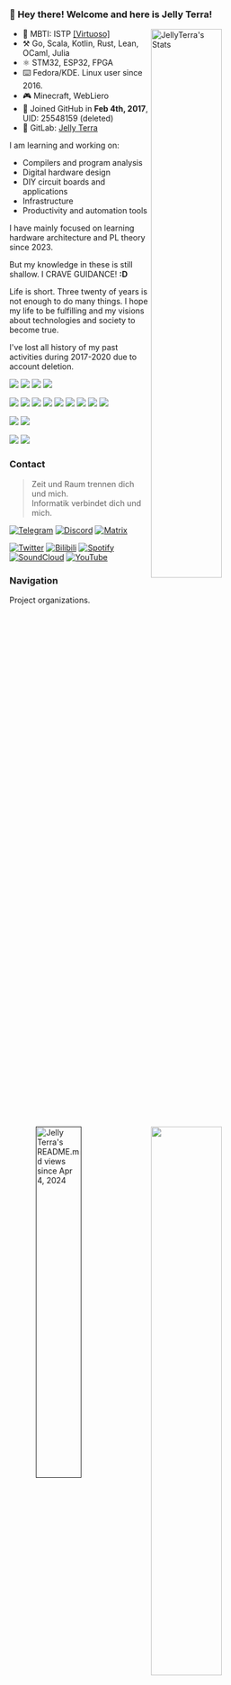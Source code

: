 ### 👏 Hey there! Welcome and here is Jelly Terra!

<a href="https://jellyterra.com"><img align="right" width="50%" title="JellyTerra's Stats" src="https://github-readme-stats.vercel.app/api?username=jellyterra&show_icons=true&theme=radical"/></a>
<a href="https://wakapi.jellyterra.com"><img align="right" width="50%" src="https://github-readme-stats.vercel.app/api/wakatime?username=jellyterra&api_domain=wakapi.jellyterra.com&bg_color=1A202C&title_color=2F855A&icon_color=2F855A&text_color=ffffff&custom_title=Wakapi%20Week%20Stats&layout=compact"/></a>

-   💙 MBTI: ISTP [\[Virtuoso\]](https://www.16personalities.com/istp-personality)
-   ⚒️ Go, Scala, Kotlin, Rust, Lean, OCaml, Julia
-   ⚛ STM32, ESP32, FPGA
-   ⌨️ Fedora/KDE. Linux user since 2016.
-   🎮 Minecraft, WebLiero
-   👾 Joined GitHub in **Feb 4th, 2017**, UID: 25548159 (deleted)
-   🦊 GitLab: [Jelly Terra](https://gitlab.com/jellyterra)

I am learning and working on:

-   Compilers and program analysis
-   Digital hardware design
-   DIY circuit boards and applications
-   Infrastructure
-   Productivity and automation tools

I have mainly focused on learning hardware architecture and PL theory since 2023.

But my knowledge in these is still shallow. I CRAVE GUIDANCE! **:D**

Life is short. Three twenty of years is not enough to do many things.
I hope my life to be fulfilling and my visions about technologies and society to become true.

I've lost all history of my past activities during 2017-2020 due to account deletion.

![](https://img.shields.io/badge/Fedora%20Linux-51A2DA.svg?style=for-the-badge&logo=Fedora&logoColor=white)
![](https://img.shields.io/badge/KDE%20Plasma-1C94EB.svg?style=for-the-badge&logo=KDE&logoColor=white)
![](https://img.shields.io/badge/Visual%20Studio%20Code-1C94EB.svg?style=for-the-badge&logo=VisualStudioCode&logoColor=white)
![](https://img.shields.io/badge/IntelliJ%20IDEA-EA3C6B.svg?style=for-the-badge&logo=IntelliJIDEA&logoColor=white)

![](https://img.shields.io/badge/Vue-4FC08D.svg?style=for-the-badge&logo=Vuedotjs&logoColor=white)
![](https://img.shields.io/badge/TypeScript-3178C6.svg?style=for-the-badge&logo=TypeScript&logoColor=white)
![](https://img.shields.io/badge/Go-00A7D0.svg?style=for-the-badge&logo=Go&logoColor=white)
![](https://img.shields.io/badge/Kotlin-7F52FF.svg?style=for-the-badge&logo=Kotlin&logoColor=white)
![](https://img.shields.io/badge/OCaml-EC6813.svg?style=for-the-badge&logo=OCaml&logoColor=white)
![](https://img.shields.io/badge/Rust-FFC832.svg?style=for-the-badge&logo=Rust&logoColor=black)
![](https://img.shields.io/badge/C/C++-F34B7D.svg?style=for-the-badge&logo=CPlusPlus&logoColor=white)
![](https://img.shields.io/badge/Scala-D73222.svg?style=for-the-badge&logo=Scala&logoColor=white)
![](https://img.shields.io/badge/Julia-9558B2.svg?style=for-the-badge&logo=Julia&logoColor=white)

![](https://img.shields.io/badge/Cloudflare-F38020.svg?style=for-the-badge&logo=Cloudflare&logoColor=white)
![](https://img.shields.io/badge/DigitalOcean-0080FF.svg?style=for-the-badge&logo=DigitalOcean&logoColor=white)

![](https://img.shields.io/badge/STM32-03234B.svg?style=for-the-badge&logo=STMicroelectronics&logoColor=white)
![](https://img.shields.io/badge/ESP32-E7352C.svg?style=for-the-badge&logo=Espressif&logoColor=white)

<a href="" target="_blank">
    <img align="right" width="40%" title="Jelly Terra's README.md views since Apr 4, 2024" src="https://count.getloli.com/get/@jellyterra?theme=moebooru/">
</a>

### Contact

> Zeit und Raum trennen dich und mich.<br/>
> Informatik verbindet dich und mich.

[![Telegram](https://img.shields.io/badge/Telegram-26A5E4.svg?style=for-the-badge&logo=Telegram&logoColor=white)](https://t.me/jellyterra)
[![Discord](https://img.shields.io/badge/Discord-5865F2.svg?style=for-the-badge&logo=Discord&logoColor=white)](https://discord.gg/BHjax2qdWn)
[![Matrix](https://img.shields.io/badge/Matrix-000000.svg?style=for-the-badge&logo=Element&logoColor=white)](https://matrix.to/#/@jellyterra:gitter.im)

[![Twitter](https://img.shields.io/badge/Twitter-1D9BF0.svg?style=for-the-badge&logo=X&logoColor=white)](https://twitter.com/jellyterra)
[![Bilibili](https://img.shields.io/badge/Bilibili-00A1D6.svg?style=for-the-badge&logo=Bilibili&logoColor=white)](https://space.bilibili.com/443340304)
[![Spotify](https://img.shields.io/badge/Spotify-1DB954.svg?style=for-the-badge&logo=Spotify&logoColor=white)](https://open.spotify.com/user/t7l8rdnzrcne9lcgnp97hlk4b)
[![SoundCloud](https://img.shields.io/badge/SoundCloud-FF3300.svg?style=for-the-badge&logo=SoundCloud&logoColor=white)](https://soundcloud.com/jellyterra)
[![YouTube](https://img.shields.io/badge/YouTube-FF0000.svg?style=for-the-badge&logo=YouTube&logoColor=white)](https://www.youtube.com/channel/UC_zuyydHhKA7AGrn4Sc1QeA)

<a href="https://wakatime.com/@jellyterra"><img align="right" width="50%" title="Jelly Terra's Wakatime" src="https://github-readme-stats.vercel.app/api/wakatime?username=jellyterra&layout=compact&custom_title=Wakatime%20Stats%20since%20Mar%2010%202024"/></a>

### Navigation

Project organizations.

| Name                                            | Description             |
|-------------------------------------------------|-------------------------|
| [LangVM](https://github.com/langvm)             | Compiler infrastructure |
| [JetERA](https://github.com/jetera-creative)    | Circuit board designs   |
| [Symonarch](https://github.com/symonarch)       | Hardware designs        |
| [Circuitrus](https://github.com/circuitrus)     | EDA                     |
| [Pagine](https://github.com/webpagine)          | Web generator           |
| [Holiday Paint](https://github.com/paint-board) | Public canvas           | 

### Sponsor

[![Open Collective](https://img.shields.io/badge/Open%20Collective-7FADF2.svg?style=for-the-badge&logo=OpenCollective&logoColor=white)](https://opencollective.com/jellyterra)

### Security Notices

- Mar 1, 2024: I lost the GPG keypair 8A4D52DC8F884F06, all commits signed with it are marked "Unverified".

### Bookshelf

These are the paper books I own below. My reading has switched to e-books from **shadow libraries** to save costs since 2023.

Due to an HTML book, my 1st GitHub account is registered (2017) for Pages.

**The gears of fate begin to turn**
- 📖 2017 [ISBN](https://isbnsearch.org/isbn/9787115290366) Go语言编程
- 📖 2017 [ISBN](https://isbnsearch.org/isbn/9787115452511) Go并发编程实战
- 📖 2018 [ISBN](https://isbnsearch.org/isbn/9787115130228) C Primer Plus (5th Edition)<br/>^ primary school graduation gift from my teacher Zhang
- 📖 2018 [ISBN](https://isbnsearch.org/isbn/9787111421900) Understainding the JVM: Advanced Features and Best Practices (2nd Edition)
- 📖 2018 [ISBN](https://isbnsearch.org/isbn/9787508353944) Understanding the Linux Kernel (3rd Edition)
- 📖 2019 [ISBN](https://isbnsearch.org/isbn/9787302231578) 电子设计从零开始（第2版）<br/>^ gift from [@lizhirui](https://github.com/lizhirui) and his employer Wan
- 📖 2019 [ISBN](https://isbnsearch.org/isbn/9787111575115) OpenGL Programming Guide (9th Edition)
- 📖 2019 [ISBN](https://isbnsearch.org/isbn/9787111251217) Compilers: Principles, Techniques and Tools (2nd Edition)
- 📖 2020 [ISBN](https://isbnsearch.org/isbn/9787121246142) Computer Graphics with OpenGL (4th Edition)
- 📖 2020 [ISBN](https://isbnsearch.org/isbn/9787508386980) Tomcat: The Definitive Guide (2nd Edition)
- 📖 2021 [ISBN](https://isbnsearch.org/isbn/9787121315589) 印制电路板（PCB）设计技术与实践（第三版）
- 📖 2022 [ISBN](https://isbnsearch.org/isbn/9787111544937) Computer Systems: Aprogrammer's Perspective (3rd Edition)
- 📖 2022 [ISBN](https://isbnsearch.org/isbn/9787111631972) Gettings started with LLVM core libraries
- 📖 2023 [ISBN](https://isbnsearch.org/isbn/9787111652144) Computer Organization and Design: The Hardware/Software Interface, RISC-V Edition (5th Edition)
- 📖 2024 [ISBN](https://isbnsearch.org/isbn/9787115565693) Computer Architecture: A Quantitative Approach (6th Edition)
- 📖 2024 [ISBN](https://isbnsearch.org/isbn/9787111697404) Pratical Foundations for Programming Languages (2nd Edition)
- 📖 2024 [ISBN](https://isbnsearch.org/isbn/9787308249591) RISC-V CPU 芯片设计：香山源代码剖析<br/>^ got on the **RISC-V Summit China 2024** Day 2 activity **香山 Tutorial**

### lost+found

***The less you have, the more you fear lossing.***

Writing about past, is my way of making peace with past self, a way to comfort myself.

Here are the ideas and repos I've **dropped** in the past. Most of them were just ideas and had not been fully implemented:

> **2018 On-EasyAccess**
>
> A **failed** xml-based database Go program that **failed** in a competition held by the city.
>
> But it is one of the important bonds with the info-tech teacher Zhang in the last semester of my primary school time.
> **2018 LangVM Project**, which is different with 2023 [one](https://github.com/langvm/).
>
> Motivated to create a purely functional high-level VM as an alternative to the JVM, and provide native compilation support at the same time.
>
> The thing beyond my mind is: it has similar inspiration and motivation with LLVM's, but I didn't know about it that time! [(The last paragraph in Page 3, Preface)](https://faculty.sist.shanghaitech.edu.cn/faculty/songfu/course/spring2018/CS131/llvm.pdf)
>
> As of the time the repository was removed, only an untested interpreter was implemented. LOL
>
> Luckily, there is a Chrome offline webpage capture taken in 2019 saved on my cloud drive. I uploaded it and can be found [here](https://github.com/jellyterra/jellyterra/tree/main/lost-and-found/).
>

> **2018 Lava, Oops, Cheese etc.**
>
> VM-level assembly, high-level and even localized programming languages designed for LangVM.
>
> This is why I bought the "dragon book".

> **2019 Ketchup Graphics**
>
> A simple graphics engine based on OpenGL.
>
> This is why I bought the books about OpenGL. But today we should use Vulkan. xD

> **2019 Divine Comedy and Reality**
>
> Make the story and three realms of Divine Comedy into a game. I found that I was not able to do it that time -- even will never be. **I hope someone/producer can do it.** (for me)
The deletion of my past accounts and activities is a **great regret** for me, which I must to get out from.
2023 means a lot to me. New domains, fantastic mates, inspiring future ...

2023 means a lot to me. New domains, fantastic mates, inspiring future ...

***It is a rebirth, a new beginning ...***
